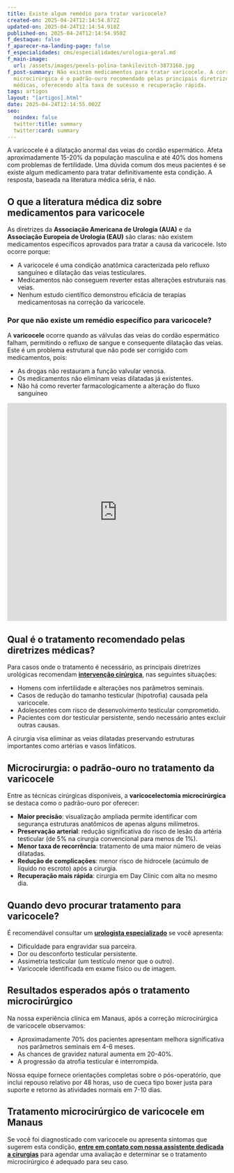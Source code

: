 ```yaml
---
title: Existe algum remédio para tratar varicocele?
created-on: 2025-04-24T12:14:54.872Z
updated-on: 2025-04-24T12:14:54.918Z
published-on: 2025-04-24T12:14:54.950Z
f_destaque: false
f_aparecer-na-landing-page: false
f_especialidades: cms/especialidades/urologia-geral.md
f_main-image:
  url: /assets/images/pexels-polina-tankilevitch-3873168.jpg
f_post-summary: Não existem medicamentos para tratar varicocele. A correção
  microcirúrgica é o padrão-ouro recomendado pelas principais diretrizes
  médicas, oferecendo alta taxa de sucesso e recuperação rápida.
tags: artigos
layout: "[artigos].html"
date: 2025-04-24T12:14:55.002Z
seo:
  noindex: false
  twitter:title: summary
  twitter:card: summary
---
```

A varicocele é a dilatação anormal das veias do cordão espermático. Afeta aproximadamente 15-20% da população masculina e até 40% dos homens com problemas de fertilidade. Uma dúvida comum dos meus pacientes é se existe algum medicamento para tratar definitivamente esta condição. A resposta, baseada na literatura médica séria, é não.

## **O que a literatura médica diz sobre medicamentos para varicocele**

As diretrizes da **Associação Americana de Urologia (AUA)** e da **Associação Europeia de Urologia (EAU)** são claras: não existem medicamentos específicos aprovados para tratar a causa da varicocele. Isto ocorre porque:

* A varicocele é uma condição anatômica caracterizada pelo refluxo sanguíneo e dilatação das veias testiculares.
* Medicamentos não conseguem reverter estas alterações estruturais nas veias.
* Nenhum estudo científico demonstrou eficácia de terapias medicamentosas na correção da varicocele.

### **Por que não existe um remédio específico para varicocele?**

A **varicocele** ocorre quando as válvulas das veias do cordão espermático falham, permitindo o refluxo de sangue e consequente dilatação das veias. Este é um problema estrutural que não pode ser corrigido com medicamentos, pois:

* As drogas não restauram a função valvular venosa.
* Os medicamentos não eliminam veias dilatadas já existentes.
* Não há como reverter farmacologicamente a alteração do fluxo sanguíneo

<div style="text-align: center; margin-bottom: 20px;">
  <iframe
    width="100%"
    height="500"
    src="https://www.youtube.com/embed/h8gEaotEHeM"
    title="Varicocele: o que você precisa saber"
    frameborder="0"
    allow="accelerometer; autoplay; clipboard-write; encrypted-media; gyroscope; picture-in-picture; web-share"
    referrerpolicy="strict-origin-when-cross-origin"
    allowfullscreen
    id="responsive-video"
    style="max-width: 800px; margin: 0 auto; display: block;"
  ></iframe>
  <script>
    function adjustIframeHeight() {
      var iframe = document.getElementById('responsive-video');
      if (window.innerWidth < 768) {
        iframe.style.height = '300px'; // Altura para celular
      } else {
        iframe.style.height = '500px'; // Altura para desktop
      }
    }  </script>
</div>

## **Qual é o tratamento recomendado pelas diretrizes médicas?**

Para casos onde o tratamento é necessário, as principais diretrizes urológicas recomendam **[intervenção cirúrgica](https://uroconsult.com.br/artigos/correcao-microcirurgica-de-varicocele-quais-as-vantagens/)**, nas seguintes situações:

* Homens com infertilidade e alterações nos parâmetros seminais.
* Casos de redução do tamanho testicular (hipotrofia) causada pela varicocele.
* Adolescentes com risco de desenvolvimento testicular comprometido.
* Pacientes com dor testicular persistente, sendo necessário antes excluir outras causas.

A cirurgia visa eliminar as veias dilatadas preservando estruturas importantes como artérias e vasos linfáticos.

## **Microcirurgia: o padrão-ouro no tratamento da varicocele**

Entre as técnicas cirúrgicas disponíveis, a **varicocelectomia microcirúrgica** se destaca como o padrão-ouro por oferecer:

* **Maior precisão**: visualização ampliada permite identificar com segurança estruturas anatômicos de apenas alguns milímetros.
* **Preservação arterial**: redução significativa do risco de lesão da artéria testicular (de 5% na cirurgia convencional para menos de 1%).
* **Menor taxa de recorrência**: tratamento de uma maior número de veias dilatadas.
* **Redução de complicações**: menor risco de hidrocele (acúmulo de líquido no escroto) após a cirurgia.
* **Recuperação mais rápida**: cirurgia em Day Clinic com alta no mesmo dia.

## **Quando devo procurar tratamento para varicocele?**

É recomendável consultar um **[urologista especializado](https://uroconsult.com.br/artigos/urologista-em-manaus/)** se você apresenta:

* Dificuldade para engravidar sua parceira.
* Dor ou desconforto testicular persistente.
* Assimetria testicular (um testículo menor que o outro).
* Varicocele identificada em exame físico ou de imagem.

## **Resultados esperados após o tratamento microcirúrgico**

Na nossa experiência clínica em Manaus, após a correção microcirúrgica de varicocele observamos:

* Aproximadamente 70% dos pacientes apresentam melhora significativa nos parâmetros seminais em 4-6 meses.
* As chances de gravidez natural aumenta em 20-40%.
* A progressão da atrofia testicular é interrompida.

Nossa equipe fornece orientações completas sobre o pós-operatório, que inclui repouso relativo por 48 horas, uso de cueca tipo boxer justa para suporte e retorno às atividades normais em 7-10 dias.

## **Tratamento microcirúrgico de varicocele em Manaus**

Se você foi diagnosticado com varicocele ou apresenta sintomas que sugerem esta condição, **[entre em contato com nossa assistente dedicada a cirurgias](https://api.whatsapp.com/send?phone=5592982252490)** para agendar uma avaliação e determinar se o tratamento microcirúrgico é adequado para seu caso.